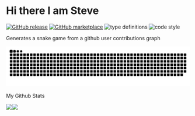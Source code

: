 # Hi there I am Steve

[![GitHub release](https://img.shields.io/github/release/platane/snk.svg?style=flat-square)](https://github.com/platane/snk/releases/latest)
[![GitHub marketplace](https://img.shields.io/badge/marketplace-snake-blue?logo=github&style=flat-square)](https://github.com/marketplace/actions/generate-snake-game-from-github-contribution-grid)
![type definitions](https://img.shields.io/npm/types/typescript?style=flat-square)
![code style](https://img.shields.io/badge/code_style-prettier-ff69b4.svg?style=flat-square)

Generates a snake game from a github user contributions graph

![](https://github.com/Platane/snk/raw/output/github-contribution-grid-snake.svg)

My Github Stats

<img align="left" src="https://github-readme-stats.vercel.app/api?username=saichhor&show_icons=true&count_private=true&theme=gruvbox" />
<img src="https://github-readme-stats.vercel.app/api/top-langs/?username=saichhor&layout=compact&count_private=true&theme=gruvbox" />
